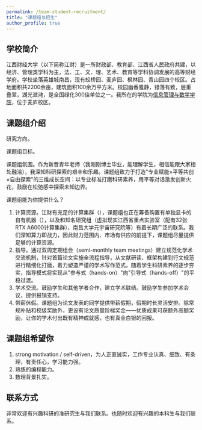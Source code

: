 ```yaml
---
permalink: /team-student-recruitment/
title: "课题组与招生"
author_profile: true
---
```


## 学校简介

江西财经大学（以下简称江财）是一所财政部、教育部、江西省人民政府共建，以经济、管理类学科为主，法、工、文、理、艺术、教育等学科协调发展的高等财经学府。学校坐落英雄城南昌，现有蛟桥园、麦庐园、枫林园、青山园四个校区。占地面积共2200余亩，建筑面积100余万平方米。校园幽香雅静，错落有致，层重叠翠，湖光潋滟，是全国绿化300佳单位之一。我所在的学院为[信息管理与数学学院](http://sim.jxufe.edu.cn/#/home)，位于麦庐校区。

## 课题组介绍

研究方向。

课题组目标。

课题组氛围。作为新晋青年老师（我刚刚博士毕业，能理解学生，相信能跟大家相处融洽），我深知科研探索的艰辛和乐趣。课题组致力于打造"专业赋能×平等共创×自由探索"的三维成长空间：以专业标准打磨科研素养，用平等对话激发创新火花，鼓励在松弛感中探索未知边界。

课题组能为你提供什么？

1. 计算资源。江财有充足的计算集群（），课题组也正在筹备购置有单独显卡的自有机器（），以及和知名研究组（虚拟现实江西省重点实验室（配有32张RTX A6000计算集群）、南昌大学元宇宙研究院等）有着长期广泛的联系。我们深知算力即战力，因此财力范围内、市场有供应的前提下，课题组尽量提供足够的计算资源。
2. 指导。通过双周定期组会（semi-monthly team meetings）建立规范化学术交流机制，针对首篇论文实施全流程指导，从文献研读、框架构建到行文规范进行精细化打磨，着力塑造严谨的学术写作范式。随着学生科研素养的逐步夯实，指导模式将实现从"参与式（hands-on）"向"引导式（hands-off）"的平稳过渡。
3. 学术交流。鼓励学生和其他学者合作，建立学术联结。鼓励学生参加学术会议，提供报销支持。
4. 带薪休假。课题组为论文发表的同学提供带薪假期，假期时长灵活安排。除常规补贴和校级奖励外，更设有论文质量阶梯奖金——优质成果可获额外高额奖励，让你的学术付出既有精神成就感，也有真金白银的回报。

## 课题组希望你

1. strong motivation / self-driven，为人正直诚实，工作专业认真、细致、有条理，有责任心，学习能力强。
2. 熟练的编程能力。
3. 数理背景扎实。

## 联系方式

非常欢迎有兴趣科研的准研究生与我们联系。也随时欢迎有兴趣的本科生与我们联系。
